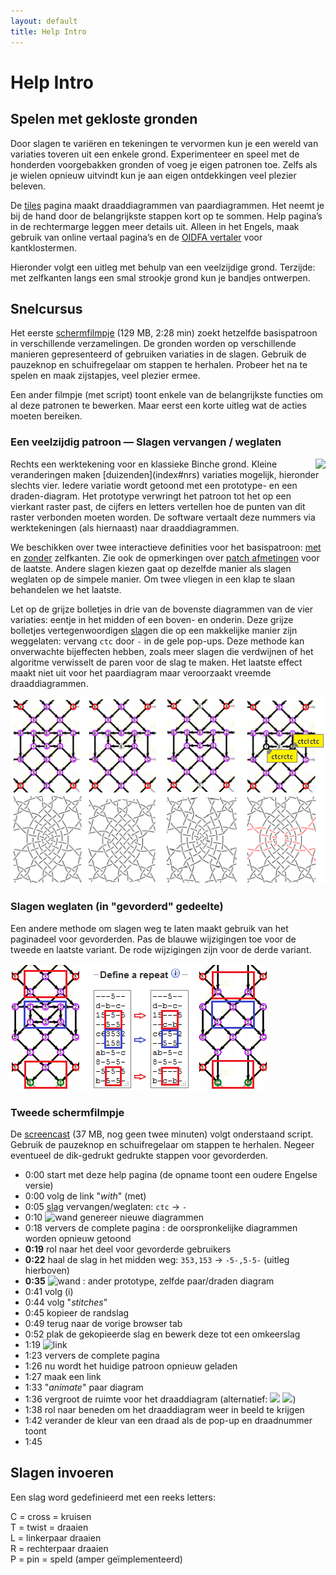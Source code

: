 ```yaml
---
layout: default
title: Help Intro
---
```


Help Intro
==========

Spelen met gekloste gronden
---------------------------


Door slagen te variëren en tekeningen te vervormen kun je een wereld van variaties toveren uit een enkele grond. Experimenteer en speel met de honderden voorgebakken gronden of voeg je eigen patronen toe. Zelfs als je wielen opnieuw uitvindt kun je aan eigen ontdekkingen veel plezier beleven. 

De [tiles](../tiles.html) pagina maakt draaddiagrammen van paardiagrammen. Het neemt je bij de hand door de belangrijkste stappen kort op te sommen. 
Help pagina’s in de rechtermarge leggen meer details uit. Alleen in het Engels, maak gebruik van online vertaal pagina’s en de [OIDFA vertaler] voor kantklostermen.

Hieronder volgt een uitleg met behulp van een veelzijdige grond. Terzijde: met zelfkanten langs een smal strookje grond kun je bandjes ontwerpen.

[OIDFA vertaler]: https://www.oidfa.com/translate.html.en


<a name="BK-31"/>

Snelcursus 
----------
Het eerste [schermfilmpje](https://github.com/d-bl/GroundForge/releases/download/2019-Q2/catalogues.mp4) (129 MB, 2:28 min)
zoekt hetzelfde basispatroon in verschillende verzamelingen. 
De gronden worden op verschillende manieren gepresenteerd of gebruiken variaties in de slagen.
Gebruik de pauzeknop en schuifregelaar om stappen te herhalen.
Probeer het na te spelen en maak zijstapjes, veel plezier ermee.

Een ander filmpje (met script) toont enkele van de belangrijkste functies
om al deze patronen te bewerken.
Maar eerst een korte uitleg wat de acties moeten bereiken.

### Een veelzijdig patroon &mdash; Slagen vervangen / weglaten

<img src="/GroundForge/help/images/kompakt-31-challenge.png" style="float:right"/>
Rechts een werktekening voor en klassieke Binche grond.
Kleine veranderingen maken [duizenden](index#nrs) variaties mogelijk, hieronder slechts vier.
Iedere variatie wordt getoond met een prototype- en een draden-diagram.
Het prototype verwringt het patroon tot het op een vierkant raster past,
de cijfers en letters vertellen hoe de punten van dit raster verbonden moeten worden.
De software vertaalt deze nummers via werktekeningen 
(als hiernaast) naar draaddiagrammen.

We beschikken over twee interactieve definities voor het basispatroon:
[met] en [zonder] zelfkanten. Zie ook de opmerkingen over [patch afmetingen] voor de laatste.
Andere slagen kiezen gaat op dezelfde manier als slagen weglaten op de simpele manier.
Om twee vliegen in een klap te slaan behandelen we het laatste.

Let op de grijze bolletjes in drie van de bovenste diagrammen van de vier variaties: eentje in het midden of een boven- en onderin.
Deze grijze bolletjes vertegenwoordigen [slag]en die op een makkelijke manier zijn weggelaten: vervang `ctc` door `-` in de gele pop-ups. Deze methode kan onverwachte bijeffecten hebben, zoals meer slagen die verdwijnen of het algoritme verwisselt de paren voor de slag te maken. Het laatste effect maakt niet uit voor het paardiagram maar veroorzaakt vreemde draaddiagrammen.

![](images/kompakt-31.png)

[slag]: #ctc
[zonder]: https://d-bl.github.io/GroundForge/tiles?patchWidth=19&patchHeight=22&d1=ctct&e2=ct&c2=ct&a2=lct&f3=ctct&d3=ctc&b3=ctct&a3=ct&e4=ctc&c4=ctc&f5=ctc&e5=ctc&d5=ctc&c5=ctc&b5=ctc&a5=ct&e6=ctc&d6=ctc&c6=ctc&f7=ctc&d7=ctc&b7=ctc&a7=rct&e8=ctc&c8=ctc&a8=ct&f9=lctct&d9=ctc&b9=rctct&e10=lct&c10=rct&a10=ct&tile=---5--,d-b-c-,15-5-5,--5-5-,c63532,--158-,ab-5-c,8-5-5-,-5-5-5,b-5-5-&footsideStitch=ctctt&tileStitch=ctc&headsideStitch=ctctt&shiftColsSW=0&shiftRowsSW=10&shiftColsSE=6&shiftRowsSE=5
[met]: https://d-bl.github.io/GroundForge/tiles?patchWidth=7&patchHeight=21&m1=ctcttr&g1=ctct&a1=ctcttl&l2=ctc&k2=ctc&h2=ct&f2=ct&d2=ct&c2=ctc&b2=ctc&l3=ctcrr&k3=ctc&i3=ctct&g3=ctc&e3=ctct&d3=ct&c3=ctc&b3=ctcll&m4=ctcttr&l4=ctc&k4=ctc&h4=ctc&f4=ctc&c4=ctc&b4=ctc&a4=ctcttl&i5=ctc&h5=ctc&g5=ctc&f5=ctc&e5=ctc&d5=ct&h6=ctc&g6=ctc&f6=ctc&m7=ctcttr&l7=ctcrr&k7=ctc&i7=ctcr&g7=ctc&e7=ctcl&d7=ct&c7=ctc&b7=ctcll&a7=ctcttl&l8=ctc&k8=ctc&h8=ctcr&f8=ctcl&d8=ct&c8=ctc&b8=ctc&i9=ctct&g9=ctct&e9=ctct&l10=ctcrr&k10=ctc&h10=ct&f10=ct&d10=ct&c10=ctc&b10=ctcll&footside=b--,xcd,-11,b88,xxx,---,aaa,x78,x--,-aa&tile=---5--,d-b-c-,15-5-5,--5-5-,c63532,--158-,ab-5-c,8-5-5-,-5-5-5,b-5-5-&headside=--C,ABX,88-,11C,XXX,---,DDD,14X,--X,DD-&footsideStitch=ctct&tileStitch=ctc&headsideStitch=ctct&shiftColsSW=0&shiftRowsSW=10&shiftColsSE=6&shiftRowsSE=5
[DKV pattern]: http://www.deutscher-kloeppelverband.de/index.php/component/jshopping/product/view/4/47?Itemid=242
[patch afmetingen]: Tiles#patch-size

### Slagen weglaten (in "gevorderd" gedeelte)

Een andere methode om slagen weg te laten maakt gebruik van het paginadeel voor gevorderden.
Pas de blauwe wijzigingen toe voor de tweede en laatste variant.
De rode wijzigingen zijn voor de derde variant.

![](images/drop-stitches.png)


### Tweede schermfilmpje

De [screencast](https://github.com/d-bl/GroundForge/releases/download/2019-Q2/BK-31.mp4) (37 MB, nog geen twee minuten) volgt onderstaand script.
Gebruik de pauzeknop en schuifregelaar om stappen te herhalen.
Negeer eventueel de dik-gedrukt gedrukte stappen voor gevorderden.

* 0:00 start met deze help pagina (de opname toont een oudere Engelse versie)
* 0:00 volg de link "_with_" (met)
* 0:05 [slag] vervangen/weglaten: `ctc` -> `-`
* 0:10 ![wand](../images/wand.png) genereer nieuwe diagrammen
* 0:18 ververs de complete pagina : de oorspronkelijke  diagrammen worden opnieuw getoond
* **0:19** rol naar het deel voor gevorderde gebruikers
* **0:22** haal de slag in het midden weg: `353,153` -> `-5-,5-5-` (uitleg hierboven)
* **0:35** ![wand](../images/wand.png) : ander prototype, zelfde paar/draden diagram
* 0:41 volg (i)
* 0:44 volg "_stitches_"
* 0:45 kopieer de randslag
* 0:49 terug naar de vorige browser tab
* 0:52 plak de gekopieerde slag en bewerk deze tot een omkeerslag
* 1:19 ![link](../images/link.png)
* 1:23 ververs de complete pagina
* 1:26 nu wordt het huidige patroon opnieuw geladen
* 1:27 maak een link
* 1:33 "_animate_" paar diagram
* 1:36 vergroot de ruimte voor het draaddiagram (alternatief: ![](../images/size-inc.jpg) ![](../images/size-dec.jpg))
* 1:38 rol naar beneden om het draaddiagram weer in beeld te krijgen
* 1:42 verander de kleur van een draad als de pop-up en draadnummer toont
* 1:45

<a name="ctc"/>

Slagen invoeren
---------------

Een slag word gedefinieerd met een reeks letters:

C = cross = kruisen<br>
T = twist = draaien<br>
L = linkerpaar draaien<br>
R = rechterpaar draaien<br>
P = pin = speld (amper geïmplementeerd)<br>
